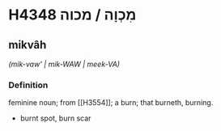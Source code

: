 # H4348 מִכְוָה / מכוה

## mikvâh

_(mik-vaw' | mik-WAW | meek-VA)_

### Definition

feminine noun; from [[H3554]]; a burn; that burneth, burning.

- burnt spot, burn scar
